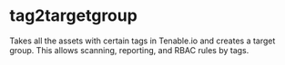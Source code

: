 # tag2targetgroup
Takes all the assets with certain tags in Tenable.io and creates a target group.  This allows scanning, reporting, and RBAC rules by tags.
